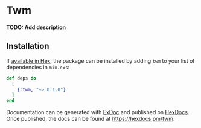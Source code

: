 # Twm

**TODO: Add description**

## Installation

If [available in Hex](https://hex.pm/docs/publish), the package can be installed
by adding `twm` to your list of dependencies in `mix.exs`:

```elixir
def deps do
  [
    {:twm, "~> 0.1.0"}
  ]
end
```

Documentation can be generated with [ExDoc](https://github.com/elixir-lang/ex_doc)
and published on [HexDocs](https://hexdocs.pm). Once published, the docs can
be found at <https://hexdocs.pm/twm>.

